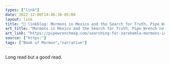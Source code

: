 ```yaml
---
types: ["link"]
date: 2022-12-06T14:46:38-05:00
layout: link
title: "🔗 linkblog: Mormons in Mexico and the Search for Truth, Pipe Wrench no. 8:'"
art_title: "Mormons in Mexico and the Search for Truth, Pipe Wrench no. 8:"
art_link: "https://pipewrenchmag.com/searching-for-zarahemla-mormons-in-mesoamerica/"
source: ["https:"]
tags: ["Book of Mormon","narrative"]
---
```

Long read but a good read.  
 
